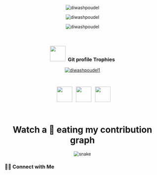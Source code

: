  
 <p align='center'>
  <img align="center" src="https://github-readme-stats.vercel.app/api/top-langs?username=diwashpoudel&show_icons=true&title_color=fff&icon_color=79ff97&text_color=efefef&bg_color=24292e" alt="diwashpoudel" />
</p>

<p align='center'>
  <img align="center" src="https://github-readme-streak-stats.herokuapp.com/?user=diwashpoudel&show_icons=true&title_color=fff&icon_color=79ff97&text_color=efefef&bg_color=24292e" alt="diwashpoudel" />
</p>

<p align='center'>
  <img align="center" src="https://github-readme-stats.vercel.app/api?username=diwashpoudel&show_icons=true&title_color=fff&icon_color=79ff97&text_color=efefef&bg_color=24292e" alt="diwashpoudel">
</p>

 

<br>
<div align="center">
<h3><b>  <img src="https://media.giphy.com/media/QaMcXSekUWx7aogAUr/giphy.gif" width="50"/>&nbsp; Git profile Trophies</b></h3>
</div>
<div align="center">
 <p align="center"> <a href="https://github.com/ryo-ma/github-profile-trophy"><img src="https://github-profile-trophy.vercel.app/?username=diwashpoudel" alt="diwashpoudel1" /></a> </p>
</div>

<br>
 
<p align="center">
&nbsp; <a href="https://www.instagram.com/diwash_pdl/?hl=en" target="_blank" rel="noopener noreferrer"><img src="https://img.icons8.com/plasticine/100/000000/instagram-new.png" width="50" /></a>  
&nbsp; <a href="https://www.linkedin.com/in/diwash-paudel-43b4a6157/" target="_blank" rel="noopener noreferrer"><img src="https://img.icons8.com/plasticine/100/000000/linkedin.png" width="50" /></a>
&nbsp; <a href="mailto:diwash302@gmail.com" target="_blank" rel="noopener noreferrer"><img src="https://img.icons8.com/plasticine/100/000000/gmail.png"  width="50" /></a>
</p>

<br>
<h1 align = 'Center'>Watch a 🐍 eating my contribution graph</h1>
<p align="center">
  <img src="https://github.com/rock12231/rock12231/blob/output/github-contribution-grid-snake.svg" alt="snake"></center>
</p>



<h3> 🤝🏻 Connect with Me </h3>

 
 
 

